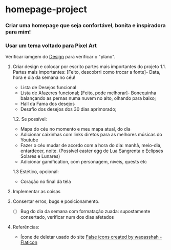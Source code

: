 # homepage-project

### Criar uma homepage que seja confortável, bonita e inspiradora para mim!
### Usar um tema voltado para Pixel Art

Verificar iamgem do [Design](./imgs/1920x1080%20homepage-project-design.-fulljpg.jpg) para verificar o "plano".

1. Criar design e colocar por escrito partes mais importantes do projeto
    1.1. Partes mais importantes:
    [Feito, descobrri como trocar a fonte]- Data, hora e dia da semana no céu!
    - Lista de Desejos funcional
    - Lista de Afazeres funcional;
    [Feito, pode melhorar]- Bonequinha balançando as pernas numa nuvem no alto, olhando para baixo;
    - Hall da Fama dos desejos
    - Desafio dos desejos dos 30 dias aprimorado;

    1.2. Se possível:
    - Mapa do céu no momento e meu mapa atual, do dia
    - Adicionar caixinhas com links diretos para as melhores músicas do Youtube 
    - Fazer o céu mudar de acordo com a hora do dia: manhã, meio-dia, entardecer, noite. 
        (Possível easter egg de Lua Sangrenta e Eclipses Solares e Lunares)
    - Adicionar gamification, com personagem, niveis, quests etc

    1.3 Estético, opcional:
    - Coração no final da tela

2.  Implementar as coisas

3. Consertar erros, bugs e posicionamento.
    - [  ] Bug do dia da semana com formatação zuada:     supostamente consertado, verificar num dos dias afetados


4. Referências:
    - Ícone de deletar usado do site <a href="https://www.flaticon.com/free-icons/false" title="false icons">False icons created by waqasshah - Flaticon</a>